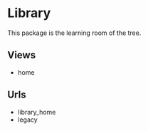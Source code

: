 # Library

This package is the learning room of the tree.

## Views
- home

## Urls
- library_home
- legacy

